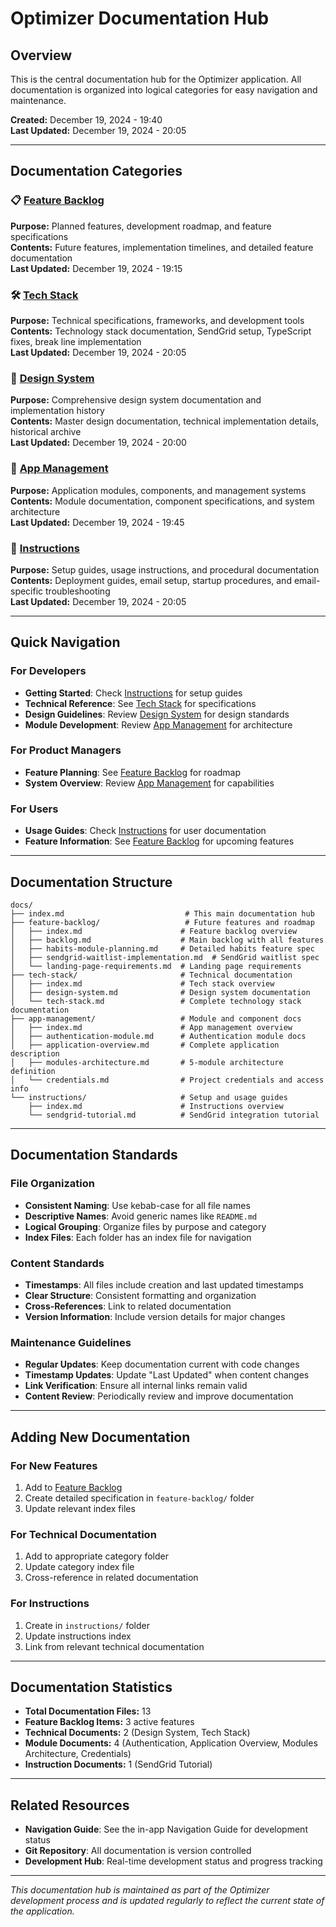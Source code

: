 # Optimizer Documentation Hub

## Overview
This is the central documentation hub for the Optimizer application. All documentation is organized into logical categories for easy navigation and maintenance.

**Created:** December 19, 2024 - 19:40  
**Last Updated:** December 19, 2024 - 20:05

---

## Documentation Categories

### 📋 [Feature Backlog](./feature-backlog/index.md)
**Purpose:** Planned features, development roadmap, and feature specifications  
**Contents:** Future features, implementation timelines, and detailed feature documentation  
**Last Updated:** December 19, 2024 - 19:15

### 🛠️ [Tech Stack](./tech-stack/index.md)
**Purpose:** Technical specifications, frameworks, and development tools  
**Contents:** Technology stack documentation, SendGrid setup, TypeScript fixes, break line implementation  
**Last Updated:** December 19, 2024 - 20:05

### 🎨 [Design System](./design-system/index.md)
**Purpose:** Comprehensive design system documentation and implementation history  
**Contents:** Master design documentation, technical implementation details, historical archive  
**Last Updated:** December 19, 2024 - 20:00

### 📱 [App Management](./app-management/index.md)
**Purpose:** Application modules, components, and management systems  
**Contents:** Module documentation, component specifications, and system architecture  
**Last Updated:** December 19, 2024 - 19:45

### 📖 [Instructions](./instructions/index.md)
**Purpose:** Setup guides, usage instructions, and procedural documentation  
**Contents:** Deployment guides, email setup, startup procedures, and email-specific troubleshooting  
**Last Updated:** December 19, 2024 - 20:05

---

## Quick Navigation

### For Developers
- **Getting Started**: Check [Instructions](./instructions/index.md) for setup guides
- **Technical Reference**: See [Tech Stack](./tech-stack/index.md) for specifications
- **Design Guidelines**: Review [Design System](./design-system/index.md) for design standards
- **Module Development**: Review [App Management](./app-management/index.md) for architecture

### For Product Managers
- **Feature Planning**: See [Feature Backlog](./feature-backlog/index.md) for roadmap
- **System Overview**: Review [App Management](./app-management/index.md) for capabilities

### For Users
- **Usage Guides**: Check [Instructions](./instructions/index.md) for user documentation
- **Feature Information**: See [Feature Backlog](./feature-backlog/index.md) for upcoming features

---

## Documentation Structure

```
docs/
├── index.md                           # This main documentation hub
├── feature-backlog/                   # Future features and roadmap
│   ├── index.md                      # Feature backlog overview
│   ├── backlog.md                    # Main backlog with all features
│   ├── habits-module-planning.md     # Detailed habits feature spec
│   ├── sendgrid-waitlist-implementation.md  # SendGrid waitlist spec
│   └── landing-page-requirements.md  # Landing page requirements
├── tech-stack/                       # Technical documentation
│   ├── index.md                      # Tech stack overview
│   ├── design-system.md              # Design system documentation
│   └── tech-stack.md                 # Complete technology stack documentation
├── app-management/                   # Module and component docs
│   ├── index.md                      # App management overview
│   ├── authentication-module.md      # Authentication module docs
│   ├── application-overview.md       # Complete application description
│   ├── modules-architecture.md       # 5-module architecture definition
│   └── credentials.md                # Project credentials and access info
└── instructions/                     # Setup and usage guides
    ├── index.md                      # Instructions overview
    └── sendgrid-tutorial.md          # SendGrid integration tutorial
```

---

## Documentation Standards

### File Organization
- **Consistent Naming**: Use kebab-case for all file names
- **Descriptive Names**: Avoid generic names like `README.md`
- **Logical Grouping**: Organize files by purpose and category
- **Index Files**: Each folder has an index file for navigation

### Content Standards
- **Timestamps**: All files include creation and last updated timestamps
- **Clear Structure**: Consistent formatting and organization
- **Cross-References**: Link to related documentation
- **Version Information**: Include version details for major changes

### Maintenance Guidelines
- **Regular Updates**: Keep documentation current with code changes
- **Timestamp Updates**: Update "Last Updated" when content changes
- **Link Verification**: Ensure all internal links remain valid
- **Content Review**: Periodically review and improve documentation

---

## Adding New Documentation

### For New Features
1. Add to [Feature Backlog](./feature-backlog/backlog.md)
2. Create detailed specification in `feature-backlog/` folder
3. Update relevant index files

### For Technical Documentation
1. Add to appropriate category folder
2. Update category index file
3. Cross-reference in related documentation

### For Instructions
1. Create in `instructions/` folder
2. Update instructions index
3. Link from relevant technical documentation

---

## Documentation Statistics

- **Total Documentation Files:** 13
- **Feature Backlog Items:** 3 active features
- **Technical Documents:** 2 (Design System, Tech Stack)
- **Module Documents:** 4 (Authentication, Application Overview, Modules Architecture, Credentials)
- **Instruction Documents:** 1 (SendGrid Tutorial)

---

## Related Resources

- **Navigation Guide**: See the in-app Navigation Guide for development status
- **Git Repository**: All documentation is version controlled
- **Development Hub**: Real-time development status and progress tracking

---

*This documentation hub is maintained as part of the Optimizer development process and is updated regularly to reflect the current state of the application.*
